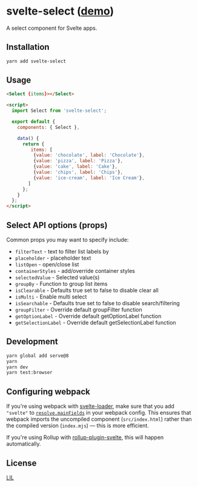 # svelte-select ([demo](https://stackblitz.com/edit/svelte-rhbzxj))

A select component for Svelte apps.

## Installation

```bash
yarn add svelte-select
```


## Usage

```html
<Select {items}></Select>

<script>
  import Select from 'svelte-select';

  export default {
    components: { Select },

    data() {
      return {
         items: [
          {value: 'chocolate', label: 'Chocolate'},
          {value: 'pizza', label: 'Pizza'},
          {value: 'cake', label: 'Cake'},
          {value: 'chips', label: 'Chips'},
          {value: 'ice-cream', label: 'Ice Cream'},
        ]
      };
    }
  };
</script>

```

## Select API options (props)

Common props you may want to specify include:

* `filterText` - text to filter list labels by
* `placeholder` - placeholder text
* `listOpen` - open/close list
* `containerStyles` - add/override container styles 
* `selectedValue` - Selected value(s) 
* `groupBy` - Function to group list items
* `isClearable` - Defaults true set to false to disable clear all
* `isMulti` - Enable multi select
* `isSearchable` - Defaults true set to false to disable search/filtering
* `groupFilter` - Override default groupFilter function
* `getOptionLabel` - Override default getOptionLabel function
* `getSelectionLabel` - Override default getSelectionLabel function



## Development

```bash
yarn global add serve@8
yarn
yarn dev
yarn test:browser
```



## Configuring webpack

If you're using webpack with [svelte-loader](https://github.com/sveltejs/svelte-loader), make sure that you add `"svelte"` to [`resolve.mainFields`](https://webpack.js.org/configuration/resolve/#resolve-mainfields) in your webpack config. This ensures that webpack imports the uncompiled component (`src/index.html`) rather than the compiled version (`index.mjs`) — this is more efficient.

If you're using Rollup with [rollup-plugin-svelte](https://github.com/rollup/rollup-plugin-svelte), this will happen automatically.


## License

[LIL](LICENSE)
